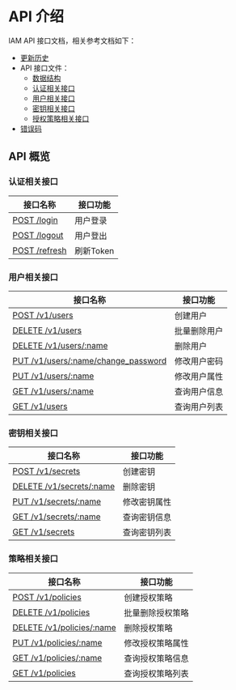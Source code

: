 # API 介绍

IAM API 接口文档，相关参考文档如下：

- [更新历史](./20_CHANGELOG.md)
- API 接口文件：
    - [数据结构](30_struct.md)
    - [认证相关接口](38_authentication.md)
    - [用户相关接口](32_user.md)
    - [密钥相关接口](34_secret.md)
    - [授权策略相关接口](36_policy.md)
- [错误码](40_error-code.md)

## API 概览

### 认证相关接口

| 接口名称                                         | 接口功能  |
| ------------------------------------------------ | --------- |
| [POST /login](./38_authentication.md#1-用户登录)    | 用户登录  |
| [POST /logout](./38_authentication.md#2-用户登出)   | 用户登出  |
| [POST /refresh](./38_authentication.md#2-刷新Token) | 刷新Token |

### 用户相关接口

| 接口名称                                                      | 接口功能     |
| ------------------------------------------------------------- | ------------ |
| [POST /v1/users](./32_user.md#1-创建用户)                          | 创建用户     |
| [DELETE /v1/users](./32_user.md#2-批量删除用户)                    | 批量删除用户 |
| [DELETE /v1/users/:name](./32_user.md#3-删除用户)                  | 删除用户     |
| [PUT /v1/users/:name/change_password](./32_user.md#4-修改用户密码) | 修改用户密码 |
| [PUT /v1/users/:name](./32_user.md#5-修改用户属性)                 | 修改用户属性 |
| [GET /v1/users/:name](./32_user.md#6-查询用户信息)                 | 查询用户信息 |
| [GET /v1/users](./32_user.md#7-查询用户列表)                       | 查询用户列表 |

### 密钥相关接口

| 接口名称                                           | 接口功能     |
| -------------------------------------------------- | ------------ |
| [POST /v1/secrets](./34_secret.md#1-创建密钥)           | 创建密钥     |
| [DELETE /v1/secrets/:name](./34_secret.md#2-删除密钥)   | 删除密钥     |
| [PUT /v1/secrets/:name](./34_secret.md#3-修改密钥属性)  | 修改密钥属性 |
| [GET /v1/secrets/:name](./34_secret.md#4-查询密钥信息)  | 查询密钥信息 |
| [GET /v1/secrets](./34_secret.md#5-查询密钥列表)        | 查询密钥列表 |

### 策略相关接口

| 接口名称                                                | 接口功能         |
| ------------------------------------------------------- | ---------------- |
| [POST /v1/policies](./36_policy.md#1-创建授权策略)           | 创建授权策略     |
| [DELETE /v1/policies](./36_policy.md#2-批量删除授权策略)     | 批量删除授权策略 |
| [DELETE /v1/policies/:name](./36_policy.md#3-删除授权策略)   | 删除授权策略     |
| [PUT /v1/policies/:name](./36_policy.md#4-修改授权策略属性)  | 修改授权策略属性 |
| [GET /v1/policies/:name](./36_policy.md#5-查询授权策略信息)  | 查询授权策略信息 |
| [GET /v1/policies](./36_policy.md#6-查询授权策略列表)        | 查询授权策略列表 |
